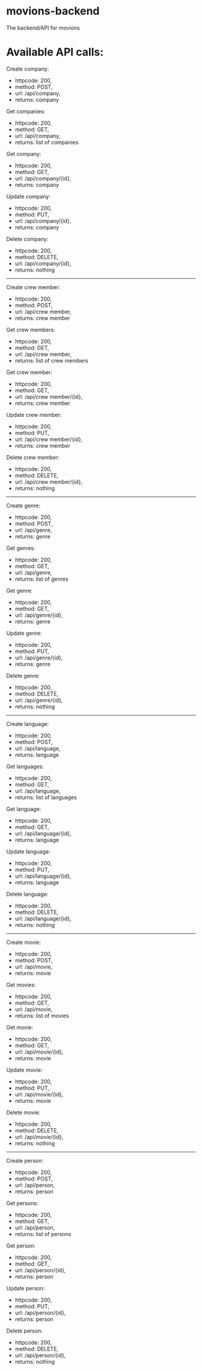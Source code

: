 # movions-backend
The backend/API for movions

# Available API calls:
Create company:
  - httpcode: 200,
  - method: POST,
  - url: /api/company,
  - returns: company

Get companies: 
  - httpcode: 200,
  - method: GET,
  - url: /api/company,
  - returns: list of companies


Get company:
  - httpcode: 200,
  - method: GET,
  - url: /api/company/{id},
  - returns: company


Update company:
  - httpcode: 200,
  - method: PUT,
  - url: /api/company/{id},
  - returns: company


Delete company:
  - httpcode: 200,
  - method: DELETE,
  - url: /api/company/{id},
  - returns: nothing


--------------------------------------------

Create crew member:
  - httpcode: 200,
  - method: POST,
  - url: /api/crew member,
  - returns: crew member


Get crew members:
  - httpcode: 200,
  - method: GET,
  - url: /api/crew member,
  - returns: list of crew members


Get crew member:
  - httpcode: 200,
  - method: GET,
  - url: /api/crew member/{id},
  - returns: crew member


Update crew member:
  - httpcode: 200,
  - method: PUT,
  - url: /api/crew member/{id},
  - returns: crew member


Delete crew member:
  - httpcode: 200,
  - method: DELETE,
  - url: /api/crew member/{id},
  - returns: nothing


--------------------------------------------

Create genre:
  - httpcode: 200,
  - method: POST,
  - url: /api/genre,
  - returns: genre


Get genres:
  - httpcode: 200,
  - method: GET,
  - url: /api/genre,
  - returns: list of genres


Get genre:
  - httpcode: 200,
  - method: GET,
  - url: /api/genre/{id},
  - returns: genre


Update genre:
  - httpcode: 200,
  - method: PUT,
  - url: /api/genre/{id},
  - returns: genre


Delete genre:
  - httpcode: 200,
  - method: DELETE,
  - url: /api/genre/{id},
  - returns: nothing


--------------------------------------------

Create language:
  - httpcode: 200,
  - method: POST,
  - url: /api/language,
  - returns: language


Get languages:
  - httpcode: 200,
  - method: GET,
  - url: /api/language,
  - returns: list of languages


Get language:
  - httpcode: 200,
  - method: GET,
  - url: /api/language/{id},
  - returns: language


Update language:
  - httpcode: 200,
  - method: PUT,
  - url: /api/language/{id},
  - returns: language


Delete language:
  - httpcode: 200,
  - method: DELETE,
  - url: /api/language/{id},
  - returns: nothing


--------------------------------------------

Create movie:
  - httpcode: 200,
  - method: POST,
  - url: /api/movie,
  - returns: movie


Get movies:
  - httpcode: 200,
  - method: GET,
  - url: /api/movie,
  - returns: list of movies


Get movie:
  - httpcode: 200,
  - method: GET,
  - url: /api/movie/{id},
  - returns: movie


Update movie:
  - httpcode: 200,
  - method: PUT,
  - url: /api/movie/{id},
  - returns: movie


Delete movie:
  - httpcode: 200,
  - method: DELETE,
  - url: /api/movie/{id},
  - returns: nothing


--------------------------------------------

Create person:
  - httpcode: 200,
  - method: POST,
  - url: /api/person,
  - returns: person


Get persons:
  - httpcode: 200,
  - method: GET,
  - url: /api/person,
  - returns: list of persons


Get person:
  - httpcode: 200,
  - method: GET,
  - url: /api/person/{id},
  - returns: person


Update person:
  - httpcode: 200,
  - method: PUT,
  - url: /api/person/{id},
  - returns: person


Delete person:
  - httpcode: 200,
  - method: DELETE,
  - url: /api/person/{id},
  - returns: nothing
